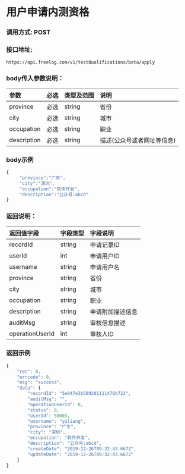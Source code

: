 # 用户申请内测资格

### 调用方式: POST

### 接口地址:

```
https://api.freelog.com/v1/testQualifications/beta/apply
```

### body传入参数说明：

| 参数 | 必选 | 类型及范围 | 说明 |
| :--- | :--- | :--- | :--- |
| province | 必选 | string | 省份 |
| city | 必选 | string | 城市 |
| occupation | 必选 | string | 职业 |
| description | 必选 | string | 描述(公众号或者网址等信息) |

### body示例

```js
{
     "province":"广东",
     "city":"深圳",
     "occupation":"软件开发",
     "description":"公众号:abcd"
}
```

### 返回说明：

| 返回值字段 | 字段类型 | 字段说明 |
| :--- | :--- | :--- |
| recordId | string |  申请记录ID |
| userId | int | 申请用户ID |
| username | string | 申请用户名 |
| province | string | 省份 |
| city | string | 城市 |
| occupation | string | 职业 |
| description | string | 申请附加描述信息 |
| auditMsg | string | 审核信息描述 |
| operationUserId | int | 审核人ID |

### 返回示例

```js
{
	"ret": 0,
	"errcode": 0,
	"msg": "success",
	"data": {
		"recordId": "5e047e3b509201111476b722",
		"auditMsg": "",
		"operationUserId": 0,
		"status": 0,
		"userId": 50003,
		"username": "yuliang",
		"province": "广东",
		"city": "深圳",
		"occupation": "软件开发",
		"description": "公众号:abcd",
		"createDate": "2019-12-26T09:32:43.667Z",
		"updateDate": "2019-12-26T09:32:43.667Z"
	}
}
```

